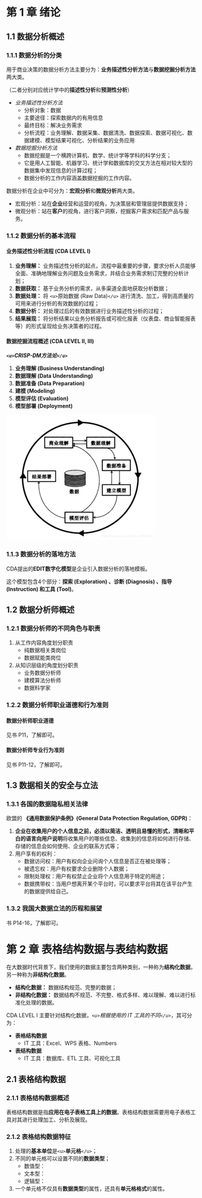 # 第 1 章 绪论

## 1.1 数据分析概述

### 1.1.1 数据分析的分类

用于商业决策的数据分析方法主要分为：**业务描述性分析方法**与**数据挖掘分析方法**两大类。

（二者分别对应统计学中的**描述性分析**和**预测性分析**）

- *业务描述性分析方法*
  - 分析对象：数据
  - 主要途径：探索数据内的有用信息
  - 最终目标：解决业务需求
  - 分析流程：业务理解、数据采集、数据清洗、数据探索、数据可视化、数据建模、模型结果可视化、分析结果的业务应用
- *数据挖掘分析方法*
  - 数据挖掘是一个横跨计算机、数学、统计学等学科的科学分支；
  - 它是用人工智能、机器学习、统计学和数据库的交叉方法在相对较大型的数据集中发现信息的计算过程；
  - 数据分析的工作内容涵盖数据挖掘的工作内容。

数据分析在企业中可分为：**宏观分析**和**微观分析**两大类。

- 宏观分析：站在**企业**经营和运营的视角，为决策层和管理层提供数据支持；
- 微观分析：站在**客户**的视角，进行客户洞察，挖掘客户需求和匹配产品与服务。

### 1.1.2 数据分析的基本流程

#### 业务描述性分析流程 (CDA LEVEL I)

1. **业务理解：** 业务描述性分析的起点，流程中最重要的步骤，要求分析人员能够全面、准确地理解业务问题及业务需求，并结合业务需求制订完整的分析计划；
2. **数据获取：** 基于业务分析的需求，从多渠道全面地获取分析数据；
3. **数据处理：** 将 `<u>`原始数据 (Raw Data)`</u>` 进行清洗、加工，得到高质量的可用来进行分析的有效数据的过程；
4. **数据分析：** 对处理过后的有效数据进行业务描述性分析的过程；
5. **结果展现：** 将分析结果以业务分析报告或可视化报表（仪表盘、商业智能报表等）的形式呈现给业务决策者的过程。

#### 数据挖掘流程概述 (CDA LEVEL II, III)

***`<u>`CRISP-DM方法论`</u>`***

1. **业务理解 (Business Understanding)**
2. **数据理解 (Data Understanding)**
3. **数据准备 (Data Preparation)**
4. **建模 (Modeling)**
5. **模型评估 (Evaluation)**
6. **模型部署 (Deployment)**

<img src="_assets\CRISP-DM.png" alt="CRISP-DM方法流程图" style="zoom:50%;" />

### 1.1.3 数据分析的落地方法

CDA提出的**EDIT数字化模型**是企业引入数据分析的落地模板。

这个模型包含4个部分：**探索 (Exploration) **、**诊断 (Diagnosis)** 、**指导 (Instruction)** 和**工具 (Tool)**。

## 1.2 数据分析师概述

### 1.2.1 数据分析师的不同角色与职责

1. 从工作内容角度划分职责
   - 纯数据相关类岗位
   - 数据赋能类岗位
2. 从知识层级的角度划分职责
   - 业务数据分析师
   - 建模算法分析师
   - 数据科学家

### 1.2.2 数据分析师职业道德和行为准则

#### 数据分析师职业道德

见书 P11，了解即可。

#### 数据分析师专业行为准则

见书 P11-12，了解即可。

## 1.3 数据相关的安全与立法

### 1.3.1 各国的数据隐私相关法律

欧盟的 **《通用数据保护条例》(General Data Protection Regulation, GDPR)**：

1. **企业在收集用户的个人信息之前，必须以简洁、透明且易懂的形式，清晰和平白的语言向用户说明**将收集用户的哪些信息、收集到的信息将如何进行存储、存储的信息会如何使用、企业的联系方式等；
2. 用户享有的权利：
   - 数据访问权：用户有权向企业问询个人信息是否正在被处理等；
   - 被遗忘权：用户有权要求企业删除个人数据；
   - 限制处理权：用户有权禁止企业将个人信息用于特定的用途；
   - 数据携带权：当用户想离开某个平台时，可以要求平台将其在该平台产生的数据提供给自己。

### 1.3.2 我国大数据立法的历程和展望

书 P14-16，了解即可。

# 第 2 章 表格结构数据与表结构数据

在大数据时代背景下，我们使用的数据主要包含两种类别，一种称为**结构化数据**，另一种称为**非结构化数据**。

- **结构化数据：** 数据结构规范、完整的数据；
- **非结构化数据：** 数据结构不规范、不完整、格式多样、难以理解、难以进行标准化处理的数据。

CDA LEVEL I 主要针对结构化数据，*`<u>`根据使用的 IT 工具的不同`</u>`*，其可分为：

- **表格结构数据**
  - IT 工具：Excel、WPS 表格、Numbers
- **表结构数据**
  - IT 工具：数据库、ETL 工具、可视化工具

## 2.1 表格结构数据

### 2.1.1 表格结构数据概述

表格结构数据是指**应用在电子表格工具上的数据**。表格结构数据需要用电子表格工具对其进行处理加工、分析及展现。

### 2.1.2 表格结构数据特征

1. 处理的**基本单位**是`<u>`**单元格**`</u>`；
2. 不同的单元格可以设置不同的**数据类型**；
   - 数值型：
   - 文本型：
   - 逻辑型：
3. 一个单元格不仅具有**数据类型**的属性，还具有**单元格格式**的属性。
